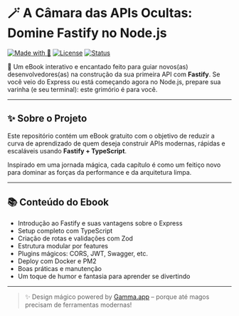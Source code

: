 # 🪄 A Câmara das APIs Ocultas: Domine Fastify no Node.js

[![Made with 💚](https://img.shields.io/badge/Made%20with-Fastify%20%26%20TypeScript-00c896)](https://www.fastify.io/)
[![License](https://img.shields.io/badge/license-MIT-blue)](LICENSE)
[![Status](https://img.shields.io/badge/status-Em%20desenvolvimento-yellow)]()

📘 Um eBook interativo e encantado feito para guiar novos(as) desenvolvedores(as) na construção da sua primeira API com **Fastify**. Se você veio do Express ou está começando agora no Node.js, prepare sua varinha (e seu terminal): este grimório é para você.

---

## ✨ Sobre o Projeto

Este repositório contém um eBook gratuito com o objetivo de reduzir a curva de aprendizado de quem deseja construir APIs modernas, rápidas e escaláveis usando **Fastify + TypeScript**.

Inspirado em uma jornada mágica, cada capítulo é como um feitiço novo para dominar as forças da performance e da arquitetura limpa.

---

## 📚 Conteúdo do Ebook

- Introdução ao Fastify e suas vantagens sobre o Express
- Setup completo com TypeScript
- Criação de rotas e validações com Zod
- Estrutura modular por features
- Plugins mágicos: CORS, JWT, Swagger, etc.
- Deploy com Docker e PM2
- Boas práticas e manutenção
- Um toque de humor e fantasia para aprender se divertindo

---


> ✨ Design mágico powered by [Gamma.app](https://gamma.app) – porque até magos precisam de ferramentas modernas!

